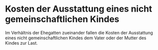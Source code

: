 # Kosten der Ausstattung eines nicht gemeinschaftlichen Kindes

Im Verhältnis der Ehegatten zueinander fallen die Kosten der Ausstattung eines nicht gemeinschaftlichen Kindes dem Vater oder der Mutter des Kindes zur Last.